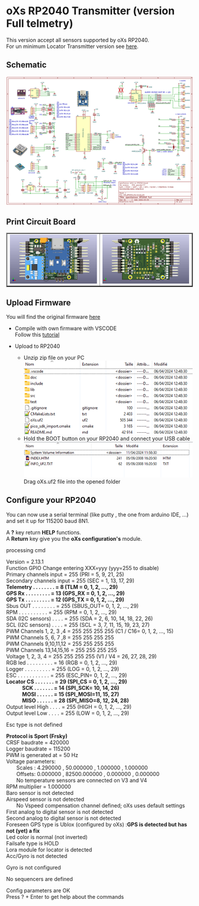 # oXs RP2040 Transmitter (version Full telmetry)

This version accept all sensors supported by oXs RP2040.  
For un minimum Locator Transmitter version see [here](https://github.com/pierrotm777/oXs_Locator/tree/main/oXs_RP2040_Emitter/Emitter_Minimum).  

## Schematic
![Schematic](https://github.com/pierrotm777/oXs_Locator/blob/main/oXs_RP2040_Emitter/Emitter_And_Full_Telemetry/OXS_RP2040_Full_v1.2.png)  

## Print Circuit Board
  <table border="2">
  <tr>
  <td><img src="https://github.com/pierrotm777/oXs_Locator/blob/main/oXs_RP2040_Emitter/Emitter_And_Full_Telemetry/OXS_RP2040_Full_Top.jpg" border="0"/></td>
  <td><img src="https://github.com/pierrotm777/oXs_Locator/blob/main/oXs_RP2040_Emitter/Emitter_And_Full_Telemetry/OXS_RP2040_Full_Bot.jpg" border="0"/></td>
  </tr>
  </table>

## Upload Firmware
You will find the original firmware [here](https://github.com/mstrens/oXs_on_RP2040/tree/test)  
  * Compile with own firmware with VSCODE  
    Follow this [tutorial](https://github.com/mstrens/oXs_on_RP2040#----------software--------------------)  
	
  * Upload to RP2040  
    * Unzip zip file on your PC  
	![src](https://github.com/pierrotm777/oXs_Locator/blob/main/oXs_RP2040_Emitter/Emitter_And_Full_Telemetry/oXs_RP2040.png)  
	* Hold the BOOT button on your RP2040 and connect your USB cable  
	![src](https://github.com/pierrotm777/oXs_Locator/blob/main/oXs_RP2040_Emitter/Emitter_And_Full_Telemetry/RP2040_Upload.png)  
	Drag oXs.uf2 file into the opened folder  
	
## Configure your RP2040
You can now use a serial terminal (like putty , the one from arduino IDE, ...)   and set it up for 115200 baud 8N1.  

A **?** key return **HELP** functions.  
A **Return** key give you the **oXs configuration's** module.  

processing cmd

Version = 2.13.1  
    Function                GPIO  Change entering XXX=yyy (yyy=255 to disable)  
Primary channels input    =  255  (PRI     = 5, 9, 21, 25)  
Secondary channels input  =  255  (SEC     = 1, 13, 17, 29)  
<b>Telemetry . . . . . . . . =    8  (TLM     = 0, 1, 2, ..., 29)  
GPS Rx  . . . . . . . . . =   13  (GPS_RX  = 0, 1, 2, ..., 29)  
GPS Tx  . . . . . . . . . =   12  (GPS_TX  = 0, 1, 2, ..., 29)</b>  
Sbus OUT  . . . . . . . . =  255  (SBUS_OUT= 0, 1, 2, ..., 29)  
RPM   . . . . . . . . . . =  255  (RPM     = 0, 1, 2, ..., 29)  
SDA (I2C sensors)   . . . . =  255  (SDA     = 2, 6, 10, 14, 18, 22, 26)  
SCL (I2C sensors)   . . . . =  255  (SCL     = 3, 7, 11, 15, 19, 23, 27)  
PWM Channels 1, 2, 3 ,4   =  255  255  255  255 (C1 / C16= 0, 1, 2, ..., 15)  
PWM Channels 5, 6, 7 ,8   =  255  255  255  255  
PWM Channels 9,10,11,12   =  255  255  255  255  
PWM Channels 13,14,15,16  =  255  255  255  255  
Voltage 1, 2, 3, 4        =  255  255  255  255 (V1 / V4 = 26, 27, 28, 29)  
RGB led . . . . . . . . . =   16  (RGB    = 0, 1, 2, ..., 29)  
Logger  . . . . . . . . . =  255  (LOG    = 0, 1, 2, ..., 29)  
ESC . . . . . . . . . . . =  255  (ESC_PIN= 0, 1, 2, ..., 29)  
<b>Locator CS  . . . . . . . =   29  (SPI_CS = 0, 1, 2, ..., 29)  
&nbsp; &nbsp; &nbsp; &nbsp; &nbsp; &nbsp; &nbsp;SCK . . . . . . . =   14  (SPI_SCK= 10, 14, 26)  
&nbsp; &nbsp; &nbsp; &nbsp; &nbsp; &nbsp; &nbsp;MOSI  . . . . . . =   15  (SPI_MOSI=11, 15, 27)  
&nbsp; &nbsp; &nbsp; &nbsp; &nbsp; &nbsp; &nbsp;MISO  . . . . . . =   28  (SPI_MISO=8, 12, 24, 28)</b>  
Output level High . . . . =  255  (HIGH = 0, 1, 2, ..., 29)  
Output level Low  . . . . =  255  (LOW  = 0, 1, 2, ..., 29)  

Esc type is not defined

**Protocol is Sport (Frsky)**  
CRSF baudrate   = 420000  
Logger baudrate = 115200  
PWM is generated at = 50 Hz  
Voltage parameters:  
&nbsp; &nbsp; &nbsp; &nbsp;Scales : 4.290000 , 50.000000 , 1.000000 , 1.000000  
&nbsp; &nbsp; &nbsp; &nbsp;Offsets: 0.000000 , 82500.000000 , 0.000000 , 0.000000  
&nbsp; &nbsp; &nbsp; &nbsp;No temperature sensors are connected on V3 and V4  
RPM multiplier = 1.000000  
Baro sensor is not detected  
Airspeed sensor is not detected  
&nbsp; &nbsp; &nbsp; &nbsp;No Vspeed compensation channel defined; oXs uses default settings  
First analog to digital sensor is not detected  
Second analog to digital sensor is not detected  
Foreseen GPS type is Ublox (configured by oXs) :**GPS is detected but has not (yet) a fix**  
Led color is normal (not inverted)  
Failsafe type is HOLD  
Lora module for locator is detected  
Acc/Gyro is not detected  

Gyro is not configured  

No sequencers are defined  

Config parameters are OK  
Press ? + Enter to get help about the commands  


